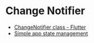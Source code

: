 # Change Notifier

- [ChangeNotifier class - Flutter](https://api.flutter.dev/flutter/foundation/changenotifier-class.html)
- [Simple app state management](https://docs.flutter.dev/data-and-backend/state-mgmt/simple)